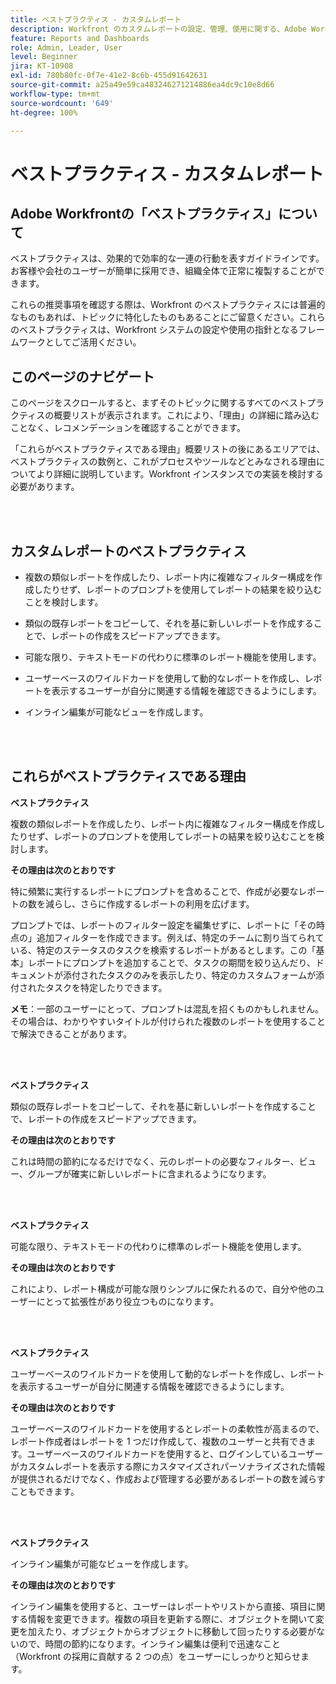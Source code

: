 ```yaml
---
title: ベストプラクティス - カスタムレポート
description: Workfront のカスタムレポートの設定、管理、使用に関する、Adobe Workfront のエキスパートによるベストプラクティスの推奨事項を確認します。
feature: Reports and Dashboards
role: Admin, Leader, User
level: Beginner
jira: KT-10908
exl-id: 780b80fc-0f7e-41e2-8c6b-455d91642631
source-git-commit: a25a49e59ca483246271214886ea4dc9c10e8d66
workflow-type: tm+mt
source-wordcount: '649'
ht-degree: 100%

---
```


# ベストプラクティス - カスタムレポート

## Adobe Workfrontの「ベストプラクティス」について

ベストプラクティスは、効果的で効率的な一連の行動を表すガイドラインです。お客様や会社のユーザーが簡単に採用でき、組織全体で正常に複製することができます。

これらの推奨事項を確認する際は、Workfront のベストプラクティスには普遍的なものもあれば、トピックに特化したものもあることにご留意ください。これらのベストプラクティスは、Workfront システムの設定や使用の指針となるフレームワークとしてご活用ください。

## このページのナビゲート

このページをスクロールすると、まずそのトピックに関するすべてのベストプラクティスの概要リストが表示されます。これにより、「理由」の詳細に踏み込むことなく、レコメンデーションを確認することができます。

「これらがベストプラクティスである理由」概要リストの後にあるエリアでは、ベストプラクティスの数例と、これがプロセスやツールなどとみなされる理由についてより詳細に説明しています。Workfront インスタンスでの実装を検討する必要があります。

</br>
</br>

## カスタムレポートのベストプラクティス

* 複数の類似レポートを作成したり、レポート内に複雑なフィルター構成を作成したりせず、レポートのプロンプトを使用してレポートの結果を絞り込むことを検討します。

* 類似の既存レポートをコピーして、それを基に新しいレポートを作成することで、レポートの作成をスピードアップできます。

* 可能な限り、テキストモードの代わりに標準のレポート機能を使用します。

* ユーザーベースのワイルドカードを使用して動的なレポートを作成し、レポートを表示するユーザーが自分に関連する情報を確認できるようにします。

* インライン編集が可能なビューを作成します。

</br>
</br>


## これらがベストプラクティスである理由

**ベストプラクティス**

複数の類似レポートを作成したり、レポート内に複雑なフィルター構成を作成したりせず、レポートのプロンプトを使用してレポートの結果を絞り込むことを検討します。


**その理由は次のとおりです**

特に頻繁に実行するレポートにプロンプトを含めることで、作成が必要なレポートの数を減らし、さらに作成するレポートの利用を広げます。

プロンプトでは、レポートのフィルター設定を編集せずに、レポートに「その時点の」追加フィルターを作成できます。例えば、特定のチームに割り当てられている、特定のステータスのタスクを検索するレポートがあるとします。この「基本」レポートにプロンプトを追加することで、タスクの期間を絞り込んだり、ドキュメントが添付されたタスクのみを表示したり、特定のカスタムフォームが添付されたタスクを特定したりできます。


**メモ**：一部のユーザーにとって、プロンプトは混乱を招くものかもしれません。その場合は、わかりやすいタイトルが付けられた複数のレポートを使用することで解決できることがあります。


</br>
</br>

**ベストプラクティス**

類似の既存レポートをコピーして、それを基に新しいレポートを作成することで、レポートの作成をスピードアップできます。

**その理由は次のとおりです**

これは時間の節約になるだけでなく、元のレポートの必要なフィルター、ビュー、グループが確実に新しいレポートに含まれるようになります。

</br>
</br>

**ベストプラクティス**

可能な限り、テキストモードの代わりに標準のレポート機能を使用します。

**その理由は次のとおりです**

これにより、レポート構成が可能な限りシンプルに保たれるので、自分や他のユーザーにとって拡張性があり役立つものになります。

</br>
</br>

**ベストプラクティス**

ユーザーベースのワイルドカードを使用して動的なレポートを作成し、レポートを表示するユーザーが自分に関連する情報を確認できるようにします。

**その理由は次のとおりです**

ユーザーベースのワイルドカードを使用するとレポートの柔軟性が高まるので、レポート作成者はレポートを 1 つだけ作成して、複数のユーザーと共有できます。ユーザーベースのワイルドカードを使用すると、ログインしているユーザーがカスタムレポートを表示する際にカスタマイズされパーソナライズされた情報が提供されるだけでなく、作成および管理する必要があるレポートの数を減らすこともできます。

</br>
</br>

**ベストプラクティス**

インライン編集が可能なビューを作成します。

**その理由は次のとおりです**

インライン編集を使用すると、ユーザーはレポートやリストから直接、項目に関する情報を変更できます。複数の項目を更新する際に、オブジェクトを開いて変更を加えたり、オブジェクトからオブジェクトに移動して回ったりする必要がないので、時間の節約になります。インライン編集は便利で迅速なこと（Workfront の採用に貢献する 2 つの点）をユーザーにしっかりと知らせます。
